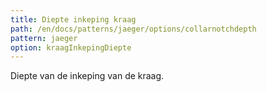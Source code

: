 ```yaml
---
title: Diepte inkeping kraag
path: /en/docs/patterns/jaeger/options/collarnotchdepth
pattern: jaeger
option: kraagInkepingDiepte
---
```


Diepte van de inkeping van de kraag.